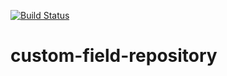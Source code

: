 [![Build Status](https://travis-ci.org/dsteiner23/custom-field-repository.svg?branch=master)](https://travis-ci.org/dsteiner23/custom-field-repository)

# custom-field-repository